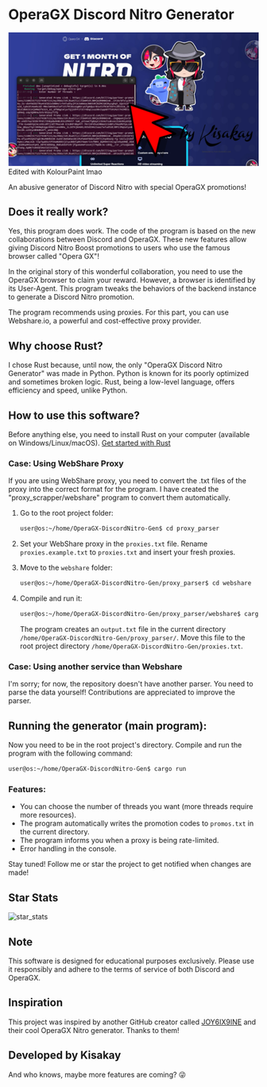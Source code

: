 # OperaGX Discord Nitro Generator

![img](./imgs/banner.png)
Edited with KolourPaint lmao

An abusive generator of Discord Nitro with special OperaGX promotions!

## Does it really work?

Yes, this program does work. The code of the program is based on the new collaborations between Discord and OperaGX. These new features allow giving Discord Nitro Boost promotions to users who use the famous browser called "Opera GX"!

In the original story of this wonderful collaboration, you need to use the OperaGX browser to claim your reward. However, a browser is identified by its User-Agent. This program tweaks the behaviors of the backend instance to generate a Discord Nitro promotion.

The program recommends using proxies. For this part, you can use Webshare.io, a powerful and cost-effective proxy provider.

## Why choose Rust?

I chose Rust because, until now, the only "OperaGX Discord Nitro Generator" was made in Python. Python is known for its poorly optimized and sometimes broken logic. Rust, being a low-level language, offers efficiency and speed, unlike Python.

## How to use this software?

Before anything else, you need to install Rust on your computer (available on Windows/Linux/macOS). [Get started with Rust](https://www.rust-lang.org/learn/get-started)

### Case: Using WebShare Proxy

If you are using WebShare proxy, you need to convert the .txt files of the proxy into the correct format for the program. I have created the "proxy_scrapper/webshare" program to convert them automatically.

1. Go to the root project folder:

    ```bash
    user@os:~/home/OperaGX-DiscordNitro-Gen$ cd proxy_parser
    ```

2. Set your WebShare proxy in the `proxies.txt` file. Rename `proxies.example.txt` to `proxies.txt` and insert your fresh proxies.

3. Move to the `webshare` folder:

    ```bash
    user@os:~/home/OperaGX-DiscordNitro-Gen/proxy_parser$ cd webshare
    ```

4. Compile and run it:

    ```bash
    user@os:~/home/OperaGX-DiscordNitro-Gen/proxy_parser/webshare$ cargo run
    ```

    The program creates an `output.txt` file in the current directory `/home/OperaGX-DiscordNitro-Gen/proxy_parser/`. Move this file to the root project directory `/home/OperaGX-DiscordNitro-Gen/proxies.txt`.

### Case: Using another service than Webshare

I'm sorry; for now, the repository doesn't have another parser. You need to parse the data yourself! Contributions are appreciated to improve the parser.

## Running the generator (main program):

Now you need to be in the root project's directory. Compile and run the program with the following command:

```bash
user@os:~/home/OperaGX-DiscordNitro-Gen$ cargo run
```

### Features:

- You can choose the number of threads you want (more threads require more resources).
- The program automatically writes the promotion codes to `promos.txt` in the current directory.
- The program informs you when a proxy is being rate-limited.
- Error handling in the console.

Stay tuned! Follow me or star the project to get notified when changes are made!
<br>

## Star Stats

![star_stats](https://api.star-history.com/svg?repos=Kisakay/OperaGX-DiscordNitro-Gen&type=Date)

## Note

This software is designed for educational purposes exclusively. Please use it responsibly and adhere to the terms of service of both Discord and OperaGX.

## Inspiration

This project was inspired by another GitHub creator called [JOY6IX9INE](https://github.com/JOY6IX9INE) and their cool OperaGX Nitro generator. Thanks to them!

## Developed by Kisakay

And who knows, maybe more features are coming? 😜
